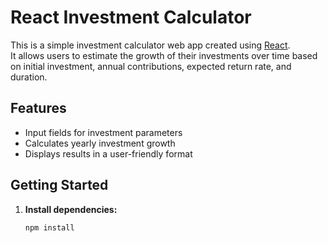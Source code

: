 # React Investment Calculator

This is a simple investment calculator web app created using [React](https://react.dev/).  
It allows users to estimate the growth of their investments over time based on initial investment, annual contributions, expected return rate, and duration.

## Features

- Input fields for investment parameters
- Calculates yearly investment growth
- Displays results in a user-friendly format

## Getting Started

1. **Install dependencies:**
   ```sh
   npm install